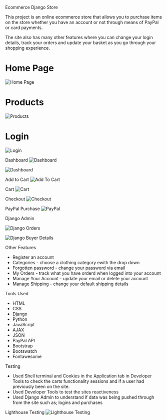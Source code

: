 Ecommerce Django Store

This project is an online ecommerce store that allows you to purchase items on the store whether you have an account or not through means of PayPal or card payments.

The site also has many other features where you can change your login details, track your orders and update your basket as you go through your shopping experience.


# Home Page
![Home Page](EcommDjangoProject/static/media/images/HomePage.jpg)


# Products
![Products](EcommDjangoProject/static/media/images/Products.jpg)


# Login
![Login](EcommDjangoProject/static/media/images/Login.jpg)


Dashboard
![Dashboard](EcommDjangoProject/static/media/images/Dashboard1.jpg)

![Dashboard](EcommDjangoProject/static/media/images/Dashboard2.jpg)



Add to Cart
![Add To Cart](EcommDjangoProject/static/media/images/AddToCart.jpg)


Cart
![Cart](EcommDjangoProject/static/media/images/Cart.jpg)


Checkout
![Checkout](EcommDjangoProject/static/media/images/Checkout.jpg)


PayPal Purchase
![PayPal](EcommDjangoProject/static/media/images/PayPal.jpg)


Django Admin

![Django Orders](EcommDjangoProject/static/media/images/Django1.jpg)

![Django Buyer Details](EcommDjangoProject/static/media/images/Django2.jpg)




Other Features
* Register an account 
* Categories - choose a clothing category ewith the drop down
* Forgotten password - change your password via email
* My Orders - track what you have orderd when logged into your account
* Manage Your Account - update your email or delete your account
* Manage Shipping - change your default shipping details



Tools Used
* HTML
* CSS
* Django
* Python
* JavaScript
* AJAX
* JSON
* PayPal API
* Bootstrap
* Bootswatch
* Fontawesome


Testing
* Used Shell terminal and Cookies in the Application tab in Developer Tools to check the carts functionality sessions and if a user had previously been on the site.
* Used Developer Tools to test the sites reactiveness 
* Used Django Admin to understand if data was being pushed through from the site such as; logins and purchases

Lighthouse Testing
![Lighthouse Testing](EcommDjangoProject/static/media/images/LighthouseTesting.jpg)
